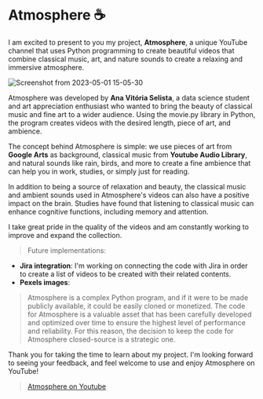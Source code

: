 # Atmosphere ☕

I am excited to present to you my project, **Atmosphere**, a unique YouTube channel that uses Python programming to create beautiful videos that combine classical music, art, and nature sounds to create a relaxing and immersive atmosphere.

![Screenshot from 2023-05-01 15-05-30](https://user-images.githubusercontent.com/80171668/235504314-a746d13d-b619-45e0-bdd8-c74fdbe6e6cf.png)

Atmosphere was developed by **Ana Vitória Selista**, a data science student and art appreciation enthusiast who wanted to bring the beauty of classical music and fine art to a wider audience. Using the movie.py library in Python, the program creates videos with the desired length, piece of art, and ambience.

The concept behind Atmosphere is simple: we use pieces of art from **Google Arts** as background, classical music from **Youtube Audio Library**, and natural sounds like rain, birds, and more to create a fine ambience that can help you in work, studies, or simply just for reading.

In addition to being a source of relaxation and beauty, the classical music and ambient sounds used in Atmosphere's videos can also have a positive impact on the brain. Studies have found that listening to classical music can enhance cognitive functions, including memory and attention.

I take great pride in the quality of the videos and am constantly working to improve and expand the collection.

>Future implementations:   

*   **Jira integration**: I'm working on connecting the code with Jira in order to create a list of videos to be created with their related contents.
*   **Pexels images**: 

>Atmosphere is a complex Python program, and if it were to be made publicly available, it could be easily cloned or monetized. The code for Atmosphere is a valuable asset that has been carefully developed and optimized over time to ensure the highest level of performance and reliability. For this reason, the decision to keep the code for Atmosphere closed-source is a strategic one.

Thank you for taking the time to learn about my project. I'm looking forward to seeing your feedback, and feel welcome to use and enjoy Atmosphere on YouTube!

>[Atmosphere on Youtube](https://www.youtube.com/channel/UCFPV-RjZ1WiaolTTQr7mwoQ)
